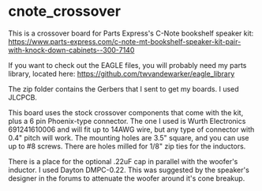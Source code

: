 # cnote_crossover

This is a crossover board for Parts Express's C-Note bookshelf speaker kit: https://www.parts-express.com/c-note-mt-bookshelf-speaker-kit-pair-with-knock-down-cabinets--300-7140

If you want to check out the EAGLE files, you will probably need my parts library, located here: https://github.com/twvandewarker/eagle_library

The zip folder contains the Gerbers that I sent to get my boards. I used JLCPCB.

This board uses the stock crossover components that come with the kit, plus a 6 pin Phoenix-type connector. The one I used is Wurth Electronics 691241610006 and will fit up to 14AWG wire, but any type of connector with 0.4" pitch will work. The mounting holes are 3.5" square, and you can use up to #8 screws. There are holes milled for 1/8" zip ties for the inductors.

There is a place for the optional .22uF cap in parallel with the woofer's inductor. I used Dayton DMPC-0.22. This was suggested by the speaker's designer in the forums to attenuate the woofer around it's cone breakup.
